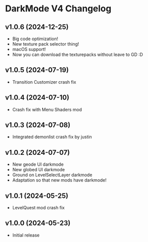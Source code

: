 # DarkMode V4 Changelog

## v1.0.6 (2024-12-25)
- Big code optimization!
- New texture pack selector thing!
- macOS support!
- Now you can download the texturepacks without leave to GD :D

## v1.0.5 (2024-07-19)
- Transition Customizer crash fix

## v1.0.4 (2024-07-10)
- Crash fix with Menu Shaders mod

## v1.0.3 (2024-07-08)
- Integrated demonlist crash fix by justin

## v1.0.2 (2024-07-07)
- New geode UI darkmode
- New globed UI darkmode
- Ground on LevelSelectLayer darkmode
- Adaptation so that new mods have darkmode!

## v1.0.1 (2024-05-25)
- LevelQuest mod crash fix

## v1.0.0 (2024-05-23)
- Initial release